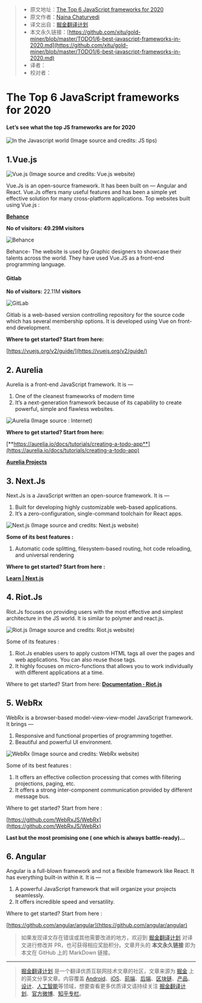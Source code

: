 > * 原文地址：[The Top 6 JavaScript frameworks for 2020](https://medium.com/javascript-in-plain-english/6-best-javascript-frameworks-in-2020-102babf80196)
> * 原文作者：[Naina Chaturvedi](https://medium.com/@Naina04)
> * 译文出自：[掘金翻译计划](https://github.com/xitu/gold-miner)
> * 本文永久链接：[https://github.com/xitu/gold-miner/blob/master/TODO1/6-best-javascript-frameworks-in-2020.md](https://github.com/xitu/gold-miner/blob/master/TODO1/6-best-javascript-frameworks-in-2020.md)
> * 译者：
> * 校对者：

# The Top 6 JavaScript frameworks for 2020

#### Let’s see what the top JS frameworks are for 2020

![In the Javascript world (Image source and credits: JS tips)](https://cdn-images-1.medium.com/max/3200/0*0bpy35Lc6rAdvivL.gif)

## 1.Vue.js

![Vue.js (Image source and credits: Vue.js website)](https://cdn-images-1.medium.com/max/2430/0*Yk9b_HN-r7SCgzPD.png)

Vue.Js is an open-source framework. It has been built on — Angular and React. Vue.Js offers many useful features and has been a simple yet effective solution for many cross-platform applications. Top websites built using Vue.js :

[**Behance**](https://www.behance.net/)

**No of visitors: 49.29M visitors**

![Behance](https://cdn-images-1.medium.com/max/2698/0*kFWAmDIqI1JjI5dN.png)

Behance- The website is used by Graphic designers to showcase their talents across the world. They have used Vue.JS as a front-end programming language.

#### Gitlab

**No of visitors:** 22.11M **visitors**

![GitLab](https://cdn-images-1.medium.com/max/2698/0*5kyzA3WuoeSaoFgB.png)

Gitlab is a web-based version controlling repository for the source code which has several membership options. It is developed using Vue on front-end development.

****Where to get started? Start from here**:**

[https://vuejs.org/v2/guide/](https://vuejs.org/v2/guide/)

## 2. Aurelia

Aurelia is a front-end JavaScript framework. It is —

1. One of the cleanest frameworks of modern time
2. It’s a next-generation framework because of its capability to create powerful, simple and flawless websites.

![Aurelia (Image source : Internet)](https://cdn-images-1.medium.com/max/2000/0*SCuBUePVIJKX3QcM.jpg)

**Where to get started? Start from here:**

[**https://aurelia.io/docs/tutorials/creating-a-todo-app**](https://aurelia.io/docs/tutorials/creating-a-todo-app)

[**Aurelia Projects**](https://github.com/aurelia-project)

## 3. Next.Js

Next.Js is a JavaScript written an open-source framework. It is —

1. Built for developing highly customizable web-based applications.
2. It’s a zero-configuration, single-command toolchain for React apps.

![Next.js (Image source and credits: Next.js website)](https://cdn-images-1.medium.com/max/2800/0*Xs8fycEdNqhhQ9jZ.jpg)

**Some of its best features :**

1. Automatic code splitting, filesystem-based routing, hot code reloading, and universal rendering

**Where to get started? Start from here :**

[**Learn | Next.js**](https://nextjs.org/learn/basics/getting-started)

## 4. Riot.Js

Riot.Js focuses on providing users with the most effective and simplest architecture in the JS world. It is similar to polymer and react.js.

![Riot.js (Image source and credits: Riot.js website)](https://cdn-images-1.medium.com/max/2000/0*ioaCESwyj2JbpW_m.jpg)

Some of its features :

1. Riot.Js enables users to apply custom HTML tags all over the pages and web applications. You can also reuse those tags.
2. It highly focuses on micro-functions that allows you to work individually with different applications at a time.

Where to get started? Start from here:
[**Documentation · Riot.js**](https://riot.js.org/documentation/)

## 5. WebRx

WebRx is a browser-based model-view-view-model JavaScript framework. It brings —

1. Responsive and functional properties of programming together.
2. Beautiful and powerful UI environment.

![WebRx (Image source and credits: WebRx website)](https://cdn-images-1.medium.com/max/2048/0*h6Cc_Hm7i0begHhE.png)

Some of its best features :

1. It offers an effective collection processing that comes with filtering projections, paging, etc.
2. It offers a strong inter-component communication provided by different message bus.

Where to get started? Start from here :

[https://github.com/WebRxJS/WebRx](https://github.com/WebRxJS/WebRx)

**Last but the most promising one ( one which is always battle-ready)…**

## 6. Angular

Angular is a full-blown framework and not a flexible framework like React. It has everything built-in within it. It is —

1. A powerful JavaScript framework that will organize your projects seamlessly.
2. It offers incredible speed and versatility.

Where to get started? Start from here :

[https://github.com/angular/angular](https://github.com/angular/angular)

> 如果发现译文存在错误或其他需要改进的地方，欢迎到 [掘金翻译计划](https://github.com/xitu/gold-miner) 对译文进行修改并 PR，也可获得相应奖励积分。文章开头的 **本文永久链接** 即为本文在 GitHub 上的 MarkDown 链接。

---

> [掘金翻译计划](https://github.com/xitu/gold-miner) 是一个翻译优质互联网技术文章的社区，文章来源为 [掘金](https://juejin.im) 上的英文分享文章。内容覆盖 [Android](https://github.com/xitu/gold-miner#android)、[iOS](https://github.com/xitu/gold-miner#ios)、[前端](https://github.com/xitu/gold-miner#前端)、[后端](https://github.com/xitu/gold-miner#后端)、[区块链](https://github.com/xitu/gold-miner#区块链)、[产品](https://github.com/xitu/gold-miner#产品)、[设计](https://github.com/xitu/gold-miner#设计)、[人工智能](https://github.com/xitu/gold-miner#人工智能)等领域，想要查看更多优质译文请持续关注 [掘金翻译计划](https://github.com/xitu/gold-miner)、[官方微博](http://weibo.com/juejinfanyi)、[知乎专栏](https://zhuanlan.zhihu.com/juejinfanyi)。
